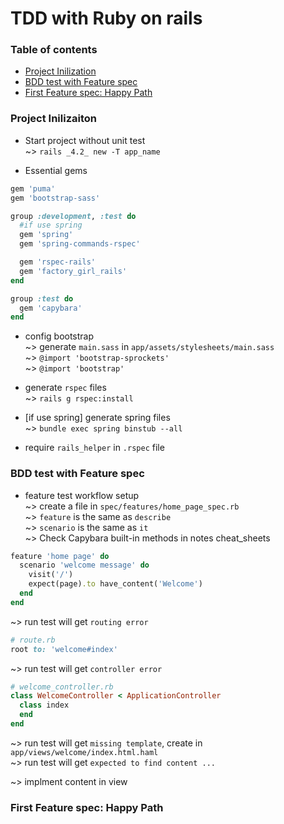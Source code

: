 # TDD with Ruby on rails  

### Table of contents  
* [Project Inilization](#project-Inilization)
* [BDD test with Feature spec](#BDD-test-with-feature-spec)
* [First Feature spec: Happy Path](#first-feature-spec:-happy-path)


### Project Inilizaiton  
* Start project without unit test  
~> `rails _4.2_ new -T app_name`  

* Essential gems  
```ruby
gem 'puma'
gem 'bootstrap-sass'

group :development, :test do
  #if use spring
  gem 'spring'
  gem 'spring-commands-rspec'

  gem 'rspec-rails'
  gem 'factory_girl_rails'
end

group :test do
  gem 'capybara'
end
```

* config bootstrap  
~> generate `main.sass` in `app/assets/stylesheets/main.sass`  
~> `@import 'bootstrap-sprockets'`  
~> `@import 'bootstrap'`  

* generate `rspec` files  
~> `rails g rspec:install`  

* [if use spring] generate spring files  
~> `bundle exec spring binstub --all`  

* require `rails_helper` in `.rspec` file  

### BDD test with Feature spec  
* feature test workflow setup  
~> create a file in `spec/features/home_page_spec.rb`  
~> `feature` is the same as `describe`  
~> `scenario` is the same as `it`  
~> Check Capybara built-in methods in notes cheat_sheets  
```ruby
feature 'home page' do
  scenario 'welcome message' do
    visit('/')
    expect(page).to have_content('Welcome')
  end
end
```

~> run test will get `routing error`  
```ruby
# route.rb
root to: 'welcome#index'
```

~> run test will get `controller error`  
```ruby
# welcome_controller.rb
class WelcomeController < ApplicationController
  class index
  end
end
```

~> run test will get `missing template`, create in `app/views/welcome/index.html.haml`  
~> run test will get `expected to find content ...`  

~> implment content in view  

### First Feature spec: Happy Path  
